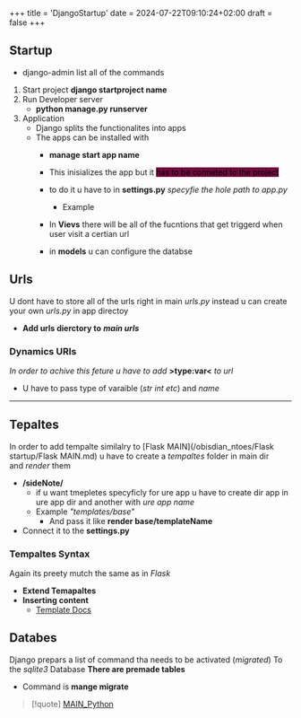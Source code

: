 +++
title = 'DjangoStartup'
date = 2024-07-22T09:10:24+02:00
draft = false
+++

## Startup 
- django-admin list all of the commands
1. Start project **django startproject name**
2. Run Developer server 
	- **python manage.py runserver**
3. Application 
	- Django splits the functionalites into apps 
	- The apps can be installed with 
		- **manage start app name**
		- This inisializes the app but it    <mark style="background: #72083D;">has to be  conneted to the project</mark>
	  - to do it u have to in **settings.py** *specyfie the hole path to app.py*
		  - Example 

	  - In **Vievs** there will be all of the fucntions that get triggerd when user visit a certian url 
	  - in **models** u can configure the databse 
## Urls 
U dont have to store all of the urls right  in main *urls.py* instead u can 
create your own *urls.py* in app directoy 
 - **Add urls dierctory to** ***main urls***

### Dynamics URls
*In order to achive this feture u have to add* **>type:var<** *to url*
- U have to pass type of varaible (*str int etc*) and *name*

--- 
## Tepaltes 
In order to add tempalte similalry to [Flask MAIN](/obisdian_ntoes/Flask startup/Flask MAIN.md) u have to create a *tempaltes* folder in main dir  
and *render* them
- **/sideNote/**
	- if u want tmepletes specyficly for ure app u have to create dir app in ure app dir and another with *ure app name* 
	- Example *"templates/base"*
		- And pass it like **render base/templateName**
- Connect it to the **settings.py**
### Tempaltes Syntax
Again its preety mutch the same as in *Flask* 
- **Extend Temapaltes** 
- **Inserting content**
	 - [Template Docs](https://docs.djangoproject.com/en/4.2/ref/templates/language/)
## Databes 
Django prepars a list of command tha needs to be activated (*migrated*)
To the *sqlite3* Database
**There are premade tables**
- Command is **mange migrate**

>[!quote]  [MAIN_Python](/obisdian_ntoes/notes_obsidian/ZPythonref/MAIN_Python.md)